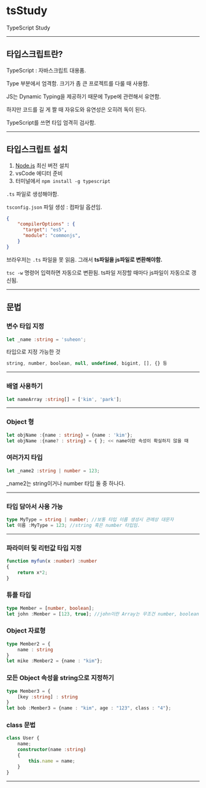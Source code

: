 # tsStudy
TypeScript Study

---

## 타입스크립트란?

TypeScript : 자바스크립트 대용품.

Type 부분에서 엄격함. 크기가 좀 큰 프로젝트를 다룰 때 사용함.

JS는 Dynamic Typing을 제공하기 때문에 Type에 관련해서 유연함.

하지만 코드를 길 게 짤 때 자유도와 유연성은 오히려 독이 된다.

TypeScript를 쓰면 타입 엄격히 검사함.

---

## 타입스크립트 설치

1. [Node.js](https://nodejs.org/ko/) 최신 버전 설치
2. vsCode 에디터 준비
3. 터미널에서 `npm install -g typescript`

`.ts` 파일로 생성해야함.

`tsconfig.json` 파일 생성 : 컴파일 옵션임.
``` json
{   
    "compilerOptions" : {     
      "target": "es5",     
      "module": "commonjs",  
    } 
}
```

브라우저는 `.ts` 파일을 못 읽음. 그래서 **ts파일을 js파일로 변환해야함.**

`tsc -w` 명령어 입력하면 자동으로 변환됨. ts파일 저장할 때마다 js파일이 자동으로 갱신됨.

---

## 문법

### 변수 타입 지정
``` ts
let _name :string = 'suheon';
```
타입으로 지정 가능한 것
``` ts
string, number, boolean, null, undefined, bigint, [], {} 등
```

---

### 배열 사용하기

``` ts
let nameArray :string[] = ['kim', 'park'];
```

---

### Object 형
``` ts
let objName :{name : string} = {name : 'kim'};
let objName :{name? : string} = { }; << name이란 속성이 확실하지 않을 때
```

### 여러가지 타입
``` ts
let _name2 :string | number = 123;
```
_name2는 string이거나 number 타입 둘 중 하나다.

---

### 타입 담아서 사용 가능
``` ts
type MyType = string | number; //보통 타입 이름 생성시 관례상 대문자
let 이름 :MyType = 123; //string 혹은 number 타입임.
```

---

### 파라미터 및 리턴값 타입 지정
``` ts
function myfun(x :number) :number
{
    return x*2;
}
```

### 튜플 타입
``` ts
type Member = [number, boolean];
let john :Member = [123, true]; //john이란 Array는 무조건 number, boolean 형식을 가져아 함.
```

### Object 자료형
``` ts
type Member2 = {
    name : string
}
let mike :Member2 = {name : "kim"};
```

### 모든 Object 속성을 string으로 지정하기
``` ts
type Member3 = {
    [key :string] : string
}
let bob :Member3 = {name : "kim", age : "123", class : "4"};
```

### class 문법
``` ts
class User {
    name;
    constructor(name :string)
    {
        this.name = name;
    }
}
```

---


